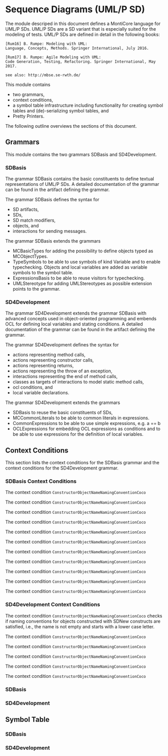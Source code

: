 <!-- (c) https://github.com/MontiCore/monticore -->
<!-- Beta-version: This is intended to become a MontiCore stable explanation. -->

# Sequence Diagrams (UML/P SD)
The module descriped in this document defines a MontiCore language for 
UML/P SDs. UML/P SDs are a SD variant that is especially suited for the 
modeling of tests. UML/P SDs are defined in detail in 
the following books:
                      
    [Rum16] B. Rumpe: Modeling with UML:
    Language, Concepts, Methods. Springer International, July 2016.
                       
    [Rum17] B. Rumpe: Agile Modeling with UML:
    Code Generation, Testing, Refactoring. Springer International, May 2017.
                       
    see also: http://mbse.se-rwth.de/

This module contains 
* two grammars, 
* context conditions, 
* a symbol table infrastructure including functionality for 
  creating symbol tables and (de)-serializing symbol tables, and
* Pretty Printers. 

The following outline overviews the sections of this document.

## Grammars
This module contains the two grammars SDBasis and SD4Development. 

### SDBasis
The grammar SDBasis contains the basic constituents to define textual 
representations of UML/P SDs. A detailed documentation of the grammar can 
be found in the artifact defining the grammar. 

The grammar SDBasis defines the syntax for 
* SD artifacts, 
* SDs, 
* SD match modifiers, 
* objects, and 
* interactions for sending messages.   
                            
The grammar SDBasis extends the grammars
* MCBasicTypes for adding the possibility to define objects typed as 
  MCObjectTypes.
* TypeSymbols to be able to use symbols of kind Variable and to enable 
  typechecking. Objects and local variables are added as variable symbols 
  to the symbol table.
* ExpressionsBasis to be able to reuse visitors for typechecking.
* UMLStereotype for adding UMLStereotypes as possible extension points to the grammar. 

### SD4Development
The grammar SD4Development extends the grammar SDBasis with advanced concepts 
used in object-oriented programming and embends OCL for defining local 
variables and stating conditions. A detailed documentation of the grammar can 
be found in the artifact defining the grammar. 

The grammar SD4Development defines the syntax for
* actions representing method calls,
* actions representing constructor calls,
* actions representing returns,
* actions representing the throw of an exception,
* interactions representing the end of method calls,
* classes as targets of interactions to model static method calls,
* ocl conditions, and
* local variable declarations.

The grammar SD4Development extends the grammars
* SDBasis to reuse the basic constituents of SDs,
* MCCommonLiterals to be able to common literals in expressions.
* CommonExpressions to be able to use simple expressions, e.g. a == b
* OCLExpressions for embedding OCL expressions as conditions and to be 
  able to use expressions for the definition of local variables.

## Context Conditions
This section lists the context conditions for the SDBasis grammar and the 
context conditions for the SD4Development grammar.

### SDBasis Context Conditions
The context condition ```ConstructorObjectNameNamingConventionCoco```

The context condition ```ConstructorObjectNameNamingConventionCoco```

The context condition ```ConstructorObjectNameNamingConventionCoco```

The context condition ```ConstructorObjectNameNamingConventionCoco```

The context condition ```ConstructorObjectNameNamingConventionCoco```

The context condition ```ConstructorObjectNameNamingConventionCoco```

The context condition ```ConstructorObjectNameNamingConventionCoco```

The context condition ```ConstructorObjectNameNamingConventionCoco```

The context condition ```ConstructorObjectNameNamingConventionCoco```

The context condition ```ConstructorObjectNameNamingConventionCoco```

The context condition ```ConstructorObjectNameNamingConventionCoco```

### SD4Development Context Conditions 
The context condition ```ConstructorObjectNameNamingConventionCoco``` checks 
if naming conventions for objects constructed with SDNew constructs are 
satisfied, i.e., the name is not empty and starts with a lower case letter.

The context condition ```ConstructorObjectNameNamingConventionCoco```

The context condition ```ConstructorObjectNameNamingConventionCoco```

The context condition ```ConstructorObjectNameNamingConventionCoco```

The context condition ```ConstructorObjectNameNamingConventionCoco```

The context condition ```ConstructorObjectNameNamingConventionCoco```

 
### SDBasis

### SD4Development

## Symbol Table

### SDBasis

### SD4Development

